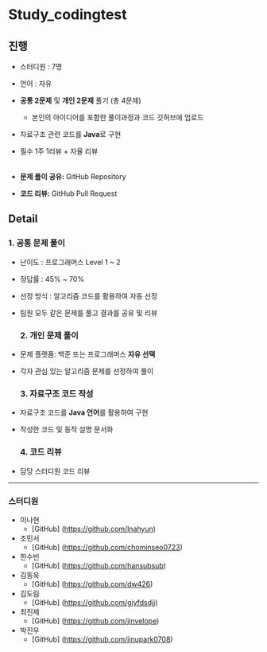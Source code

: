 # Study_codingtest

## 진행
- 스터디원 : 7명
- 언어 : 자유
- **공통 2문제** 및 **개인 2문제** 풀기 (총 4문제)
  - 본인의 아이디어를 포함한 풀이과정과 코드 깃허브에 업로드
- 자료구조 관련 코드를 **Java**로 구현
- 필수 1주 1리뷰 + 자율 리뷰 <br> <br>

- **문제 풀이 공유:** GitHub Repository
- **코드 리뷰:** GitHub Pull Request

## Detail
  ### 1. 공통 문제 풀이
- 난이도 : 프로그래머스 Level 1 ~ 2
- 정답률 : 45% ~ 70%
- 선정 방식 : 알고리즘 코드를 활용하여 자동 선정
- 팀원 모두 같은 문제를 풀고 결과를 공유 및 리뷰

  ### 2. 개인 문제 풀이
- 문제 플랫폼: 백준 또는 프로그래머스 **자유 선택**
- 각자 관심 있는 알고리즘 문제를 선정하여 풀이

  ### 3. 자료구조 코드 작성
- 자료구조 코드를 **Java 언어**를 활용하여 구현
- 작성한 코드 및 동작 설명 문서화

  ### 4. 코드 리뷰
- 담당 스터디원 코드 리뷰

---

### 스터디원
- 이나현 
  - [GitHub] (https://github.com/lnahyun) 
- 조민서
  - [GitHub] (https://github.com/chominseo0723)
- 한수빈
  - [GitHub] (https://github.com/hansubsub)
- 김동욱
  - [GitHub] (https://github.com/dw426)
- 김도림
  - [GitHub] (https://github.com/gjyfdsdjj)
- 최진제
  - [GitHub] (https://github.com/jinvelope)
- 박진우
  - [GitHub] (https://github.com/jinupark0708)


